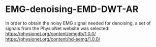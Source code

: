 # EMG-denoising-EMD-DWT-AR
In order to obtain the noisy EMG signal needed for denoising, a set of signals from the PhysioNet website was selected: https://physionet.org/content/emgdb/1.0.0/
https://physionet.org/content/hd-semg/1.0.0/

